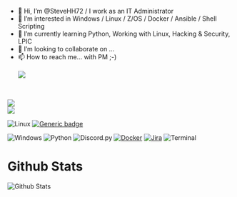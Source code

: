 - 👋 Hi, I’m @SteveHH72 / I work as an IT Administrator
- 👀 I’m interested in Windows / Linux / Z/OS / Docker / Ansible / Shell Scripting
- 🌱 I’m currently learning Python, Working with Linux, Hacking & Security, LPIC
- 💞️ I’m looking to collaborate on ...
- 📫 How to reach me... with PM ;-) <br><br>
![](https://dcbadge.vercel.app/api/shield/880485861823766579)
<br>

[![](https://dcbadge.vercel.app/api/server/INVITEID)](https://discord.gg/qeTtcB7U)
<br>
[![](https://dcbadge.vercel.app/api/server/INVITEID)](https://discord.gg/gpmsJGyk)
<br>

![Linux](https://img.shields.io/badge/OS-Linux-brightgreen?style=flat&logo=linux&logoColor=white)
[![Generic badge](https://img.shields.io/badge/Distro-Debian-<COLOR>.svg)](https://shields.io/)

![Windows](https://img.shields.io/badge/OS-Windows-brightgreen?style=flat&logo=linux&logoColor=white)
![Python](https://img.shields.io/badge/Language-Python-blue?style=flat&logo=python&logoColor=white)
![Discord.py](https://img.shields.io/badge/Framework-Discord.py-blue?style=flat&logo=discord&logoColor=white)
[![Docker](https://badgen.net/badge/icon/docker?icon=docker&label)](https://https://docker.com/)
[![Jira](https://badgen.net/badge/icon/jira?icon=jira&label)](https://https://jira.com/)
![Terminal](https://badgen.net/badge/icon/terminal?icon=terminal&label)



# Github Stats
![Github Stats](https://github-readme-stats.vercel.app/api?username=SteveHH72&theme=vue-dark&count_private=true)

<!---
SteveHH72/SteveHH72 is a ✨ special ✨ repository because its `README.md` (this file) appears on your GitHub profile.
You can click the Preview link to take a look at your changes.
--->
